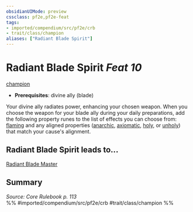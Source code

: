 ```yaml
---
obsidianUIMode: preview
cssclass: pf2e,pf2e-feat
tags:
- imported/compendium/src/pf2e/crb
- trait/class/champion
aliases: ["Radiant Blade Spirit"]
---
```

# Radiant Blade Spirit  *Feat 10*  
[champion](rules/traits/champion.md)  

- **Prerequisites**: divine ally (blade)

Your divine ally radiates power, enhancing your chosen weapon. When you choose the weapon for your blade ally during your daily preparations, add the following property runes to the list of effects you can choose from: [flaming](../equipment/items/flaming.md) and any aligned properties ([anarchic](../equipment/items/anarchic.md), [axiomatic](../equipment/items/axiomatic.md), [holy](../equipment/items/holy.md), or [unholy](../equipment/items/unholy.md)) that match your cause's alignment.

## Radiant Blade Spirit leads to...

[Radiant Blade Master](radiant-blade-master.md)

## Summary

*Source: Core Rulebook p. 113*  
%% #imported/compendium/src/pf2e/crb #trait/class/champion %%